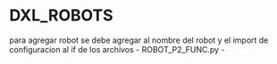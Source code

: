 # DXL_ROBOTS

para agregar robot se debe agregar al nombre del robot y el import de configuracion al if de los archivos 
    - ROBOT_P2_FUNC.py
    - 